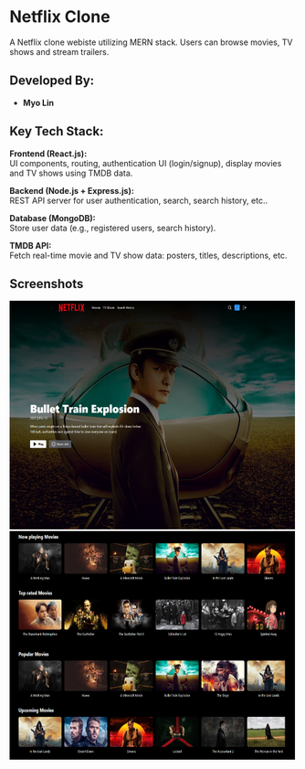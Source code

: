 # Netflix Clone

A Netflix clone webiste utilizing MERN stack. Users can browse movies, TV shows and
stream trailers.

## Developed By:

- **Myo Lin**

## Key Tech Stack:

**Frontend (React.js):**
<br/>UI components, routing, authentication UI (login/signup), display movies and TV shows using TMDB data.

**Backend (Node.js + Express.js):**
<br/>REST API server for user authentication, search, search history, etc..

**Database (MongoDB):**
<br/>Store user data (e.g., registered users, search history).

**TMDB API:**
<br/>Fetch real-time movie and TV show data: posters, titles, descriptions, etc.

## Screenshots

<img src="https://github.com/myolin/Netflix-Web-Clone/blob/main/Screenshots/Screenshot-1.png" alt="Screenshot-1" width="500" height="400"/>

<img src="https://github.com/myolin/Netflix-Web-Clone/blob/main/Screenshots/Screenshot-2.png" alt="Screenshot-2" width="500" height="400"/>

